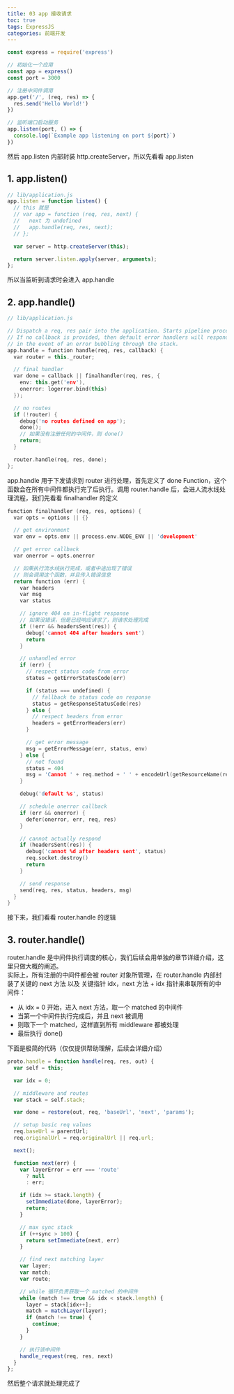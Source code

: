```yaml
---
title: 03 app 接收请求
toc: true
tags: ExpressJS
categories: 前端开发
---
```


```js
const express = require('express')

// 初始化一个应用
const app = express()
const port = 3000

// 注册中间件调用
app.get('/', (req, res) => {
  res.send('Hello World!')
})

// 监听端口启动服务
app.listen(port, () => {
  console.log(`Example app listening on port ${port}`)
})
```
然后 app.listen 内部封装 http.createServer，所以先看看 app.listen

## 1. app.listen()
```js
// lib/application.js
app.listen = function listen() {
  // this 就是
  // var app = function (req, res, next) {
  //   next 为 undefined  
  //   app.handle(req, res, next);
  // };

  var server = http.createServer(this);

  return server.listen.apply(server, arguments);
};
```
所以当监听到请求时会进入 app.handle

## 2. app.handle()
```cpp
// lib/application.js

// Dispatch a req, res pair into the application. Starts pipeline processing.
// If no callback is provided, then default error handlers will respond
// in the event of an error bubbling through the stack.
app.handle = function handle(req, res, callback) {
  var router = this._router;

  // final handler
  var done = callback || finalhandler(req, res, {
    env: this.get('env'),
    onerror: logerror.bind(this)
  });

  // no routes
  if (!router) {
    debug('no routes defined on app');
    done();
    // 如果没有注册任何的中间件，则 done()
    return;
  }

  router.handle(req, res, done);
};
```
 app.handle  用于下发请求到 router 进行处理，首先定义了 done Function，这个函数会在所有中间件都执行完了后执行。调用 router.handle 后，会进人流水线处理流程，我们先看看 finalhandler 的定义
```cpp
function finalhandler (req, res, options) {
  var opts = options || {}

  // get environment
  var env = opts.env || process.env.NODE_ENV || 'development'

  // get error callback
  var onerror = opts.onerror

  // 如果执行流水线执行完成，或者中途出现了错误
  // 则会调用这个函数，并且传入错误信息
  return function (err) {
    var headers
    var msg
    var status

    // ignore 404 on in-flight response
    // 如果没错误，但是已经响应请求了，则请求处理完成
    if (!err && headersSent(res)) {
      debug('cannot 404 after headers sent')
      return
    }

    // unhandled error
    if (err) {
      // respect status code from error
      status = getErrorStatusCode(err)

      if (status === undefined) {
        // fallback to status code on response
        status = getResponseStatusCode(res)
      } else {
        // respect headers from error
        headers = getErrorHeaders(err)
      }

      // get error message
      msg = getErrorMessage(err, status, env)
    } else {
      // not found
      status = 404
      msg = 'Cannot ' + req.method + ' ' + encodeUrl(getResourceName(req))
    }

    debug('default %s', status)

    // schedule onerror callback
    if (err && onerror) {
      defer(onerror, err, req, res)
    }

    // cannot actually respond
    if (headersSent(res)) {
      debug('cannot %d after headers sent', status)
      req.socket.destroy()
      return
    }

    // send response
    send(req, res, status, headers, msg)
  }
}
```
接下来，我们看看 router.handle 的逻辑

## 3. router.handle()
router.handle 是中间件执行调度的核心，我们后续会用单独的章节详细介绍，这里只做大概的阐述。<br />实际上，所有注册的中间件都会被 router 对象所管理，在 router.handle 内部封装了关键的 next 方法 以及 关键指针 idx，next 方法 + idx 指针来串联所有的中间件：

- 从 idx = 0 开始，进入 next 方法，取一个 matched 的中间件
- 当第一个中间件执行完成后，并且 next 被调用
- 则取下一个 matched，这样直到所有 middleware 都被处理
- 最后执行 done() 

下面是极简的代码（仅仅提供帮助理解，后续会详细介绍）
```js
proto.handle = function handle(req, res, out) {
  var self = this;

  var idx = 0;

  // middleware and routes
  var stack = self.stack;

  var done = restore(out, req, 'baseUrl', 'next', 'params');

  // setup basic req values
  req.baseUrl = parentUrl;
  req.originalUrl = req.originalUrl || req.url;

  next();

  function next(err) {
    var layerError = err === 'route'
      ? null
      : err;

    if (idx >= stack.length) {
      setImmediate(done, layerError);
      return;
    }

    // max sync stack
    if (++sync > 100) {
      return setImmediate(next, err)
    }

    // find next matching layer
    var layer;
    var match;
    var route;

    // while 循环负责获取一个 matched 的中间件
    while (match !== true && idx < stack.length) {
      layer = stack[idx++];
      match = matchLayer(layer);
      if (match !== true) {
        continue;
      }
    }

    // 执行该中间件
	handle_request(req, res, next)
  }
};
```
然后整个请求就处理完成了
